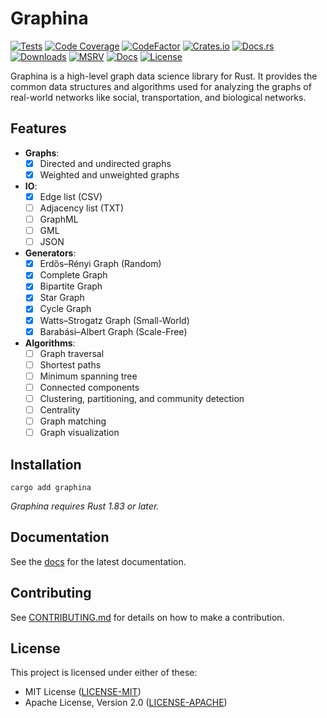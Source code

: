 # Graphina

[![Tests](https://img.shields.io/github/actions/workflow/status/habedi/graphina/tests.yml?label=tests&style=popout-square&logo=github)](https://github.com/habedi/graphina/actions/workflows/tests.yml)
[![Code Coverage](https://img.shields.io/codecov/c/github/habedi/graphina?style=popout-square&logo=codecov)](https://codecov.io/gh/habedi/graphina)
[![CodeFactor](https://img.shields.io/codefactor/grade/github/habedi/graphina?style=popout-square&logo=codefactor)](https://www.codefactor.io/repository/github/habedi/graphina)
[![Crates.io](https://img.shields.io/crates/v/graphina.svg?style=popout-square&color=fc8d62&logo=rust)](https://crates.io/crates/graphina)
[![Docs.rs](https://img.shields.io/badge/docs.rs-graphina-66c2a5?style=popout-square&logo=docs.rs)](https://docs.rs/graphina)
[![Downloads](https://img.shields.io/crates/d/graphina?style=popout-square&logo=rust)](https://crates.io/crates/graphina)
[![MSRV](https://img.shields.io/badge/MSRV-1.83.0-orange?style=popout-square&logo=rust&label=msrv)](https://github.com/rust-lang/rust/releases/tag/1.83.0)
[![Docs](https://img.shields.io/badge/docs-latest-3776ab?style=flat&logo=readthedocs)](docs)
[![License](https://img.shields.io/badge/license-MIT%2FApache--2.0-007ec6?style=flat&logo=open-source-initiative)](https://github.com/habedi/graphina)

Graphina is a high-level graph data science library for Rust.
It provides the common data structures and algorithms used for analyzing the graphs of real-world networks like social,
transportation, and biological networks.

## Features

* **Graphs**:
    - [x] Directed and undirected graphs
    - [x] Weighted and unweighted graphs

* **IO**:
    - [x] Edge list (CSV)
    - [ ] Adjacency list (TXT)
    - [ ] GraphML
    - [ ] GML
    - [ ] JSON

* **Generators**:
    - [x] Erdős–Rényi Graph (Random)
    - [x] Complete Graph
    - [x] Bipartite Graph
    - [x] Star Graph
    - [x] Cycle Graph
    - [x] Watts–Strogatz Graph (Small-World)
    - [x] Barabási–Albert Graph (Scale-Free)

* **Algorithms**:
    - [ ] Graph traversal
    - [ ] Shortest paths
    - [ ] Minimum spanning tree
    - [ ] Connected components
    - [ ] Clustering, partitioning, and community detection
    - [ ] Centrality
    - [ ] Graph matching
    - [ ] Graph visualization

## Installation

```
cargo add graphina
```

*Graphina requires Rust 1.83 or later.*

## Documentation

See the [docs](docs/README.md) for the latest documentation.

## Contributing

See [CONTRIBUTING.md](CONTRIBUTING.md) for details on how to make a contribution.

## License

This project is licensed under either of these:

* MIT License ([LICENSE-MIT](LICENSE-MIT))
* Apache License, Version 2.0 ([LICENSE-APACHE](LICENSE-APACHE))
